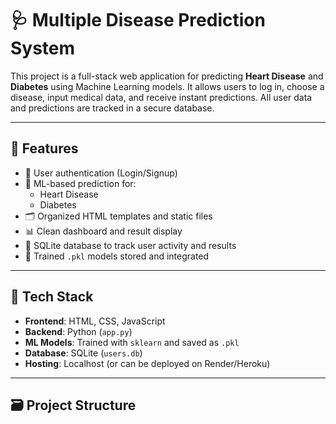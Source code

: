 # 🩺 Multiple Disease Prediction System

This project is a full-stack web application for predicting **Heart Disease** and **Diabetes** using Machine Learning models. It allows users to log in, choose a disease, input medical data, and receive instant predictions. All user data and predictions are tracked in a secure database.

---

## 📌 Features

- 🔐 User authentication (Login/Signup)
- 🤖 ML-based prediction for:
  - Heart Disease
  - Diabetes
- 🗂️ Organized HTML templates and static files
- 📊 Clean dashboard and result display
- 💾 SQLite database to track user activity and results
- 🧠 Trained `.pkl` models stored and integrated

---

## 🚀 Tech Stack

- **Frontend**: HTML, CSS, JavaScript
- **Backend**: Python (`app.py`)
- **ML Models**: Trained with `sklearn` and saved as `.pkl`
- **Database**: SQLite (`users.db`)
- **Hosting**: Localhost (or can be deployed on Render/Heroku)

---

## 🗃️ Project Structure

